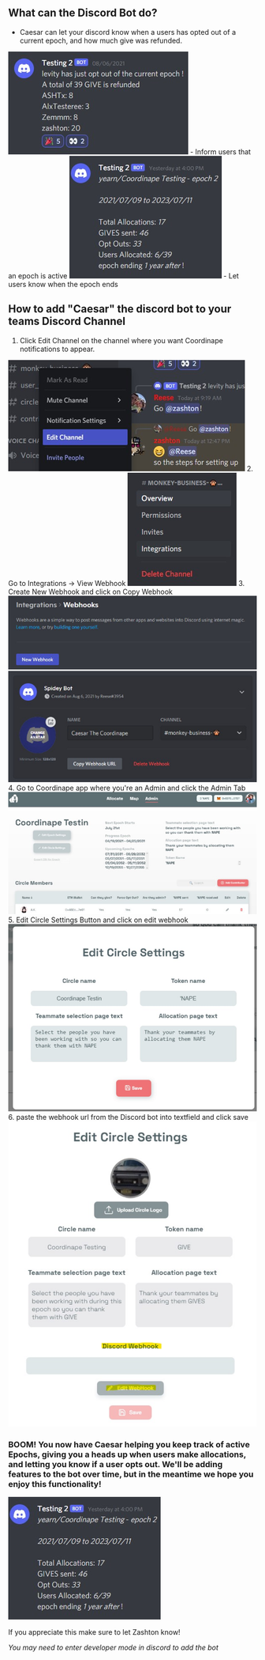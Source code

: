 ## What can the Discord Bot do?

- Caesar can let your discord know when a users has opted out of a current epoch, and how much give was refunded.
<img src="/images/Bot Opted Out.jpg">
- Inform users that an epoch is active
<img src="/images/Bot Comment.jpg">
- Let users know when the epoch ends

## How to add "Caesar" the discord bot to your teams Discord Channel

1. Click Edit Channel on the channel where you want Coordinape notifications to appear.
<img src="/images/Edit Channel.jpg">
2. Go to Integrations -> View Webhook
<img src="/images/Integrations.jpg">
3. Create New Webhook and click on Copy Webhook
<img src="/images/New Webhook.jpg">
<img src="/images/Name Webhook.jpg">
4. Go to Coordinape app where you're an Admin and click the Admin Tab
<img src="/images/Admin.jpg">
5. Edit Circle Settings Button and click on edit webhook
<img src="/images/Circle Settings.jpg">
6. paste the webhook url from the Discord bot into textfield and click save
<img src="/images/Discord Webook.jpg">

### BOOM! You now have Caesar helping you keep track of active Epochs, giving you a heads up when users make allocations, and letting you know if a user opts out. We'll be adding features to the bot over time, but in the meantime we hope you enjoy this functionality! 

<img src="/images/Bot Comment.jpg"> 

If you appreciate this make sure to let Zashton know!

_You may need to enter developer mode in discord to add the bot_
